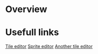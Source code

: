 # Overview

# Usefull links

[Tile editor](https://www.mapeditor.org/)
[Sprite editor](https://www.piskelapp.com/)
[Another tile editor](http://riskylab.com/tilemap/)

